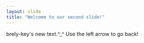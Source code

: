 ```yaml
---
layout: slide
title: "Welcome to our second slide!"
---
```

brely-key's new text.^_^
Use the left arrow to go back!
